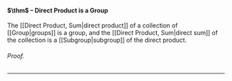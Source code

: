 #### $\thm$ – Direct Product is a Group
The [[Direct Product, Sum|direct product]] of a collection of [[Group|groups]] is a group, and the [[Direct Product, Sum|direct sum]] of the collection is a [[Subgroup|subgroup]] of the direct product.

###### *Proof.* 

***